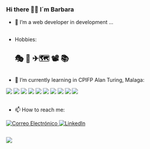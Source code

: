 ### Hi there  👋👋 I´m Barbara

- 🌱 I’m a web developer in development ...

##

- Hobbies: <h2> 🎭 🤿 ✈🗺 📽 📚 </h2>

##

- 🌱 I’m currently learning in CPIFP Alan Turing, Malaga:

<img src="https://img.shields.io/badge/MySQL-005C84?style=for-the-badge&logo=mysql&logoColor=white"> <img src="https://img.shields.io/badge/Microsoft%20SQL%20Server-CC2927?style=for-the-badge&logo=microsoft%20sql%20server&logoColor=white">
  <img src="https://img.shields.io/badge/Visual_Studio_Code-0078D4?style=for-the-badge&logo=visual%20studio%20code&logoColor=white">
  <img src="https://img.shields.io/badge/HTML5-E34F26?style=for-the-badge&logo=html5&logoColor=white">
  <img src="https://img.shields.io/badge/JavaScript-323330?style=for-the-badge&logo=javascript&logoColor=F7DF1E">
  <img src="https://img.shields.io/badge/CSS3-1572B6?style=for-the-badge&logo=css3&logoColor=white">
  <img src="https://img.shields.io/badge/VirtualBox-21416b?style=for-the-badge&logo=VirtualBox&logoColor=white">
  <img src="https://img.shields.io/badge/GitHub-100000?style=for-the-badge&logo=github&logoColor=white">
  <img src="https://img.shields.io/badge/GIT-E44C30?style=for-the-badge&logo=git&logoColor=white">
  <img src="https://img.shields.io/badge/Java-ED8B00?style=for-the-badge&logo=openjdk&logoColor=white">
  
 ##

- 📫 How to reach me: 
<a href="mailto:barbaracolomer@gmail.com" target="_blank">
  <img src="https://img.shields.io/badge/Gmail-D14836?style=for-the-badge&logo=gmail&logoColor=white" alt="Correo Electrónico">
</a>

<a href="https://www.linkedin.com/in/barbara-colomer-2734aa36/" target="_blank">
  <img src="https://img.shields.io/badge/LinkedIn-0077B5?style=for-the-badge&logo=linkedin&logoColor=white" alt="LinkedIn">
</a>

##
![](https://komarev.com/ghpvc/?username=bcolomer&color=ff69b4)

<!---

Mi perfil:
<img src="https://img.shields.io/github/watchers/bcolomer/bcolomer.svg"> <br>
Programacion con Java:
<img src="https://img.shields.io/github/watchers/bcolomer/programacion_con_java.svg"> <br>
ProyectoBuceo:
<img src="https://img.shields.io/github/watchers/bcolomer/ProyectoBuceo.svg"> 

-->

